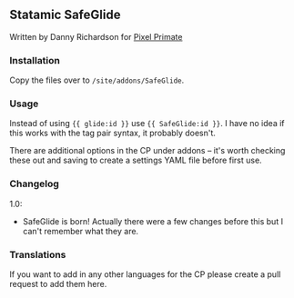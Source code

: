 ## Statamic SafeGlide
Written by Danny Richardson for [Pixel Primate](http://www.pixelprimate.com)

### Installation
Copy the files over to `/site/addons/SafeGlide`.

### Usage
Instead of using `{{ glide:id }}` use  `{{ SafeGlide:id }}`. I have no idea if this works with the tag pair syntax, it probably doesn't.

There are additional options in the CP under addons – it's worth checking these out and saving to create a settings YAML file before first use.

### Changelog
1.0:
- SafeGlide is born! Actually there were a few changes before this but I can't remember what they are.

### Translations
If you want to add in any other languages for the CP please create a pull request to add them here.
